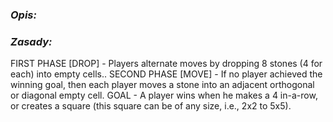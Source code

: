 ﻿### _Opis:_



### _Zasady:_

FIRST PHASE [DROP] - Players alternate moves by dropping 8 stones (4 for each) into empty cells.. 
SECOND PHASE [MOVE] - If no player achieved the winning goal, then each player moves a stone into an adjacent orthogonal or diagonal empty cell. 
GOAL - A player wins when he makes a 4 in-a-row, or creates a square (this square can be of any size, i.e., 2x2 to 5x5).